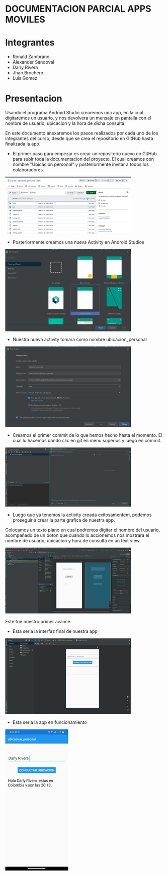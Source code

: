 # DOCUMENTACION PARCIAL APPS MOVILES

# Integrantes

* Ronald Zambrano
* Alexander Sandoval
* Darly Rivera
* Jhan Brochero
* Luis Gomez

# Presentacion

Usando el programa Android Studio crearemos una app, en la cual digitaremos un usuario, y nos devolvera un mensaje en pantalla con el nombre de usuario, ubicacion y la hora de dicha consulta.

En este documento anexaremos los pasos realizados por cada uno de los integrantes del curso, desde que se crea el repositorio en GitHub hasta finalizada la app.




* El primer paso para empezar es crear un repositorio nuevo en GitHub para subir toda la documentacion del proyecto. El cual creamos con nombre "Ubicacion personal" y posteriormente invitar a todos los colaboradores.

<img src="./IMG/IMG_1.png" width="400px"> 

* Posteriormente creamos una nueva Activity en Android Studios

<img src="./IMG/IMG_2.png" width="400px"> 

* Nuestra nueva activity tomara como nombre ubicacion_personal

<img src="./IMG/IMG_3.png" width="400px"> 

* Creamos el primer commit de lo que hemos hecho hasta el momento. El cual lo hacemos dando clic en git en menu superios y luego en commit. 

<img src="./IMG/IMG_4.png" width="400px"> 

* Luego que ya tenemos la activity creada exitosamentem, podemos proseguir a crear la parte grafica de nuestra app.

Colocamos un texto plano en cual podremos digitar el nombre del usuario, acompañado de un boton que cuando lo accionemos nos mostrara el nombre de usuario, ubicacion y hora de consulta en un text view. 

<img src="./IMG/img_5 (2).jpeg" width="400px"> 

Este fue nuestro primer avance.

* Esta seria la interfaz final de nuestra app

<img src="./IMG/img_10.jpeg" width="400px">

* Esta seria la app en funcionamiento 

<img src="./IMG/img_11.jpeg" width="200px"> 


